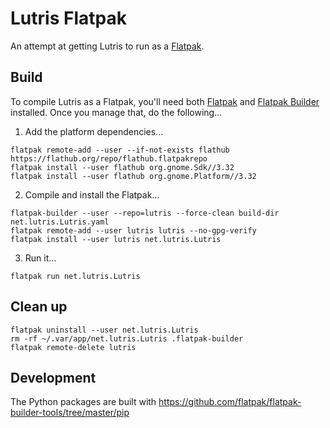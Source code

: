 # Lutris Flatpak

An attempt at getting Lutris to run as a [Flatpak](https://flatpak.org/).

## Build

To compile Lutris as a Flatpak, you'll need both [Flatpak](https://flatpak.org/) and [Flatpak Builder](http://docs.flatpak.org/en/latest/flatpak-builder.html) installed. Once you manage that, do the following...

1. Add the platform dependencies...
  ```
  flatpak remote-add --user --if-not-exists flathub https://flathub.org/repo/flathub.flatpakrepo
  flatpak install --user flathub org.gnome.Sdk//3.32
  flatpak install --user flathub org.gnome.Platform//3.32
  ```

2. Compile and install the Flatpak...
  ```
  flatpak-builder --user --repo=lutris --force-clean build-dir net.lutris.Lutris.yaml
  flatpak remote-add --user lutris lutris --no-gpg-verify
  flatpak install --user lutris net.lutris.Lutris
  ```

3. Run it...
  ```
  flatpak run net.lutris.Lutris
  ```

## Clean up

```
flatpak uninstall --user net.lutris.Lutris
rm -rf ~/.var/app/net.lutris.Lutris .flatpak-builder
flatpak remote-delete lutris
```

## Development

The Python packages are built with https://github.com/flatpak/flatpak-builder-tools/tree/master/pip
